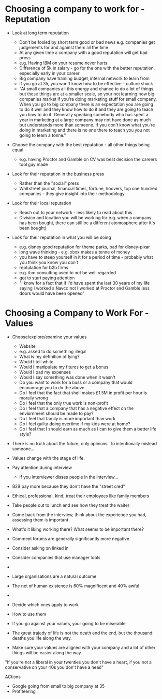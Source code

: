 # Choosing a company to work for - Reputation

* Look at long term reputation
    - Don't be fooled by short term good or bad news e.g. companies get
      judgements for and against them all the time
    - At any given time a company with a good reputation will get bad press
    - e.g. Having IBM on your resume never hurts
    - Difference of 5k in salary - go for the one with the better reputation,
      especially early in your career
    - Big company have training budget, internal network to learn from
    - If you go at 35, you won't know how to be effective - culture shock
    - "At small companies all this energy and chance to do a lot of things, but
      these things are at a smaller scale, so your not learning how big
companies market if you're doing marketing stuff for small company.  When you
go to big company there is an expectation you are going to do it well and they
know how to do it and they are going to teach you how to do it.  Generally
speaking somebody who has spent a year in marketing at a large company may not
have done as much but understands more than someone.
    If you don't know what you're doing in marketing and there is no one there
to teach you you  not going to learn a tonne."
      
* Choose the company with the best reputation - all other things being equal
    - e.g. having Proctor and Gamble on CV was best decision the careers tool
      guy made
* Look for their reputation in the business press
    - Rather than the "social" press
    - Wall street journal, financial times, fortune, hoovers, top one hundred
      companies - they give insight into their methodology

* Look for their local reputation
    - Reach out to your network - less likely to read about this
    - Division and location you will be working for e.g. when a company has
      been bought, there can still be a different atomosphere after it's been
boughtj
    
* Look for their reputation in what you will be doing
    - e.g. disney good reputation for theme parks, bad for disney-pixar
    - long wave thinking - e.g. xbox makes a tonne of money
    - you have to steep yourself in it for a period of time - probably what
      you think you know you don't
    - reptutation for b2b firms
    - e.g. ibm consulting used to not be well regarded
    - got to start paying attention
    - "I know for a fact that if I'd have spent the last 30 years of my life
      saying I worked a Navco not I worked at Proctor and Gamble less doors
would have been opened"
    

# Choosing a Company to Work For - Values

* Choose/explore/examine your values
    - Website
    - e.g. asked to do something illegal
    - What is my definition of lying?
    - Would I tell white 
    - Would I manipulate my fitures to get a bonus
    - Would I pad my expenses
    - Would I say something was done when it wasn't
    - Do you want to work for a boss or a company that would encounrage you to
      do the above
    - Do I feel that the fact that shell makes £1.5M in profit per hour is
      morally wrong
    - Do I feel that the only true work is non-profit
    - Do I feel that a company that has a negative effect on the enviornment
      should be made to pay?
    - Do I feel that family is more important than work
    - Do I feel guilty doing overtime if my kids were at home?
    - Do I feel that I should earn as much as I can to give them a better life
      style?
* There is no truth about the future, only opinions.  To intentionally mislead
  someone...
* Values change with the stage of life.

* Pay attention during interview
    - If you interviewer disses people in the interview...
* B2B pay more because they don't have the "street cred"
* Ethical, professional, kind, treat their employees like family members
* Take people out to lunch and see how they treat the waiter
* Come back from the interview, think about the experience you had, assessing
  them is important
* What's it liking working there?  What seems to be important there?
* Comment forums are generally significantly more negative
* Consider asking on linked in
* Consider companies that use manager tools
* 
    
* Large organisations are a natural outcome
* The net of human existence is 60% magnificent and 40% awful
* 
* Decide which ones apply to work
* How to use them
* If you go against your values, your going to be miserable
* The great trajedy of life is not the death and the end, but the thousand
  deaths you life along the way.
* Make sure your values are aligned with your company and a lot of other
  things will be easier along the way

"If you're not a liberal in your twenties you don't have a heart, if you not a
conservative on your 40s you don't have a head"

ACtions

* Google going from small to big company at 35
* Profiteering

